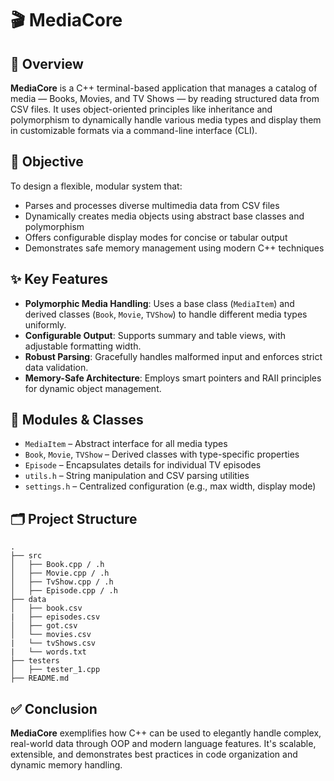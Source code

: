 # 🎬 MediaCore

## 📰 Overview  
**MediaCore** is a C++ terminal-based application that manages a catalog of media — Books, Movies, and TV Shows — by reading structured data from CSV files. It uses object-oriented principles like inheritance and polymorphism to dynamically handle various media types and display them in customizable formats via a command-line interface (CLI).

## 🎯 Objective  
To design a flexible, modular system that:

- Parses and processes diverse multimedia data from CSV files  
- Dynamically creates media objects using abstract base classes and polymorphism  
- Offers configurable display modes for concise or tabular output  
- Demonstrates safe memory management using modern C++ techniques

## ✨ Key Features

- **Polymorphic Media Handling**: Uses a base class (`MediaItem`) and derived classes (`Book`, `Movie`, `TVShow`) to handle different media types uniformly.
- **Configurable Output**: Supports summary and table views, with adjustable formatting width.
- **Robust Parsing**: Gracefully handles malformed input and enforces strict data validation.
- **Memory-Safe Architecture**: Employs smart pointers and RAII principles for dynamic object management.

## 🧩 Modules & Classes

- `MediaItem` – Abstract interface for all media types  
- `Book`, `Movie`, `TVShow` – Derived classes with type-specific properties  
- `Episode` – Encapsulates details for individual TV episodes  
- `utils.h` – String manipulation and CSV parsing utilities  
- `settings.h` – Centralized configuration (e.g., max width, display mode)

## 🗂️ Project Structure
```
.
├── src
│   ├── Book.cpp / .h
│   ├── Movie.cpp / .h
│   ├── TvShow.cpp / .h
│   ├── Episode.cpp / .h
├── data
│   ├── book.csv
|   ├── episodes.csv
│   ├── got.csv
│   └── movies.csv
|   └── tvShows.csv
|   └── words.txt
├── testers
│   ├── tester_1.cpp
├── README.md
```

## ✅ Conclusion  
**MediaCore** exemplifies how C++ can be used to elegantly handle complex, real-world data through OOP and modern language features. It's scalable, extensible, and demonstrates best practices in code organization and dynamic memory handling.


